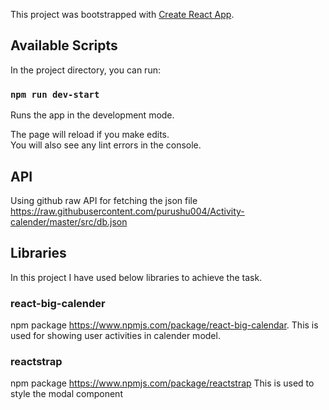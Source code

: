 This project was bootstrapped with [Create React App](https://github.com/facebook/create-react-app).

## Available Scripts

In the project directory, you can run:

### `npm run dev-start`

Runs the app in the development mode.<br />

The page will reload if you make edits.<br />
You will also see any lint errors in the console.

## API
Using github raw API for fetching the json file https://raw.githubusercontent.com/purushu004/Activity-calender/master/src/db.json

## Libraries
In this project I have used below libraries to achieve the task.

### react-big-calender

npm package https://www.npmjs.com/package/react-big-calendar.
This is used for showing user activities in calender model.

### reactstrap
npm package https://www.npmjs.com/package/reactstrap
This is used to style the modal component
